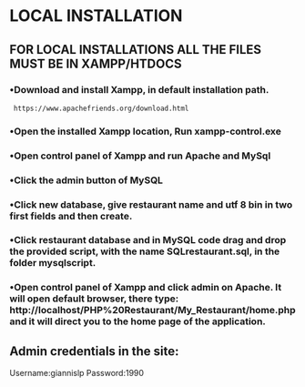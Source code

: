 # LOCAL INSTALLATION

## FOR LOCAL INSTALLATIONS ALL THE FILES MUST BE IN XAMPP/HTDOCS

### •Download and install Xampp, in default installation path.

     https://www.apachefriends.org/download.html

### •Open the installed Xampp location, Run xampp-control.exe

### •Open control panel of Xampp and run Apache and MySql

### •Click the admin button of MySQL

### •Click new database, give restaurant name and utf 8 bin in two first fields and then create.

### •Click restaurant database and in MySQL code drag and drop the provided script, with the name SQLrestaurant.sql, in the folder mysqlscript.

### •Open control panel of Xampp and click admin on Apache. It will open default browser, there type: http://localhost/PHP%20Restaurant/My_Restaurant/home.php and it will direct you to the home page of the application.

## Admin credentials in the site:

Username:giannislp
Password:1990
